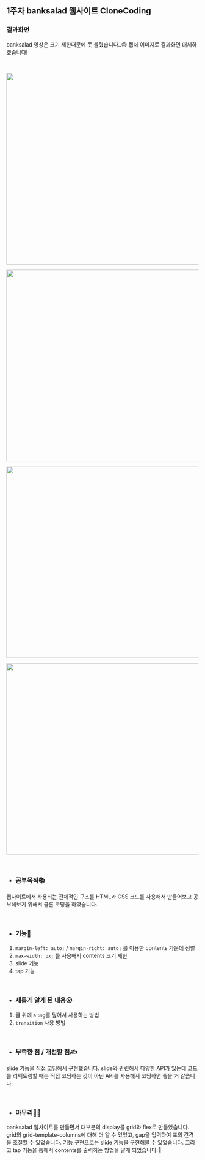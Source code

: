 ## 1주차 banksalad 웹사이트 CloneCoding

### 결과화면
banksalad 영상은 크기 제한때문에 못 올렸습니다..😥 캡처 이미지로 결과화면 대체하겠습니다!

</br>

<p align="center">
  <img src="https://user-images.githubusercontent.com/87405950/191099783-2118795f-8600-4ebe-84f4-8e284ed4635f.JPG" height="500px" width="900px">
</p>
<p align="center">
 <img src="https://user-images.githubusercontent.com/87405950/191099786-cd4c4fd8-6ed9-4ac8-bf36-e5786f1823e9.JPG" height="500px" width="900px">
</p>
<p align="center">
  <img src="https://user-images.githubusercontent.com/87405950/191099792-a00fcbb6-1af4-44a1-bb86-068e25d9f6eb.JPG" height="500px" width="900px">
</p>
<p align="center">
  <img src="https://user-images.githubusercontent.com/87405950/191099796-b3af9ce6-5b17-453f-8378-e7100c7e92cf.JPG" height="500px" width="900px">
</p>

</br>

- ### 공부목적📚
웹사이트에서 사용되는 전체적인 구조를 HTML과 CSS 코드를 사용해서 만들어보고 공부해보기 위해서 클론 코딩을 하였습니다.

</br>

- ### 기능📱
1. `margin-left: auto;` / `margin-right: auto;` 를 이용한 contents 가운데 정렬
2. `max-width: px;` 를 사용해서 contents 크기 제한
3. slide 기능
4. tap 기능 

</br>

- ### 새롭게 알게 된 내용😮

1. 글 위에 `a` tag를 덮어서 사용하는 방법
2. `transition` 사용 방법

</br>

- ### 부족한 점 / 개선할 점✍
slide 기능을 직접 코딩해서 구현했습니다. slide와 관련해서 다양한 API가 있는데 코드를 리펙토링할 때는 직접 코딩하는 것이 아닌 API를 사용해서 코딩하면 좋을 거 같습니다.

</br>

- ### 마무리🙆‍♀️
banksalad 웹사이트를 만들면서 대부분의 display를 grid와 flex로 만들었습니다. grid의 grid-template-columns에 대해 더 알 수 있었고, gap을 입력하여 표의 간격을 조절할 수 있었습니다. 기능 구현으로는 slide 기능을 구현해볼 수 있었습니다. 그리고 tap 기능을 통해서 contents를 출력하는 방법을 알게 되었습니다.🤗

